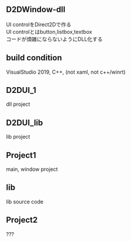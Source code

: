 ## D2DWindow-dll
UI controlをDirect2Dで作る  
UI controlとはbutton,listbox,textbox  
コードが煩雑にならないようにDLL化する  

## build condition
VisualStudio 2019, C++, (not xaml, not c++/winrt)

## D2DUI_1
dll project
## D2DUI_lib
lib project
## Project1
main, window project
## lib
lib source code

## Project2
???
